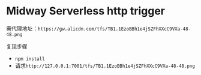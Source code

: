 # Midway Serverless http trigger

需代理地址：`https://gw.alicdn.com/tfs/TB1.1EzoBBh1e4jSZFhXXcC9VXa-48-48.png`

复现步骤
- `npm install`
- 请求`http://127.0.0.1:7001/tfs/TB1.1EzoBBh1e4jSZFhXXcC9VXa-48-48.png`

